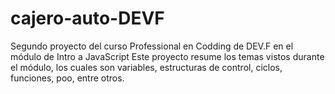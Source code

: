 # cajero-auto-DEVF
Segundo proyecto del curso Professional en Codding de DEV.F en el módulo de Intro a JavaScript
Este proyecto resume los temas vistos durante el módulo, los cuales son variables, estructuras de control, ciclos, funciones, poo, entre otros.
